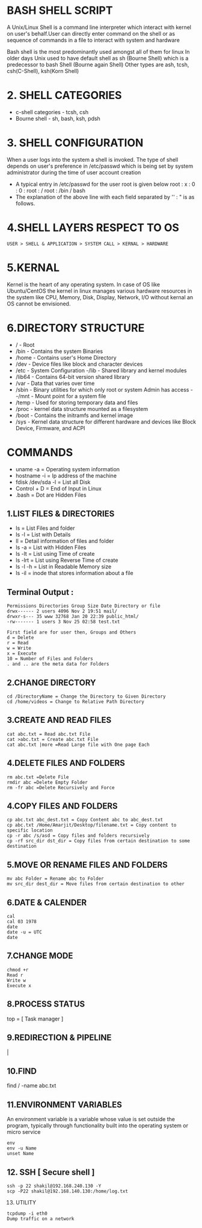 # BASH SHELL SCRIPT

A Unix/Linux Shell is a command line interpreter which interact with kernel on user's behalf.User can directly enter command on the shell or as sequence of commands in a file to interact with system and hardware

Bash shell is the most predominantly used amongst all of them for linux
In older days Unix used to have default shell as sh (Bourne Shell) which is a predecessor to bash Shell (Bourne again Shell)
Other types are ash, tcsh, csh(C-Shell), ksh(Korn Shell)

# 2. SHELL CATEGORIES

- c-shell categories - tcsh, csh
- Bourne shell - sh, bash, ksh, pdsh

# 3. SHELL CONFIGURATION

When a user logs into the system a shell is invoked. The type of shell depends on user's preference in /etc/passwd which is being set by system administrator during the time of user account creation

- A typical entry in /etc/passwd for the user root is given below
  root : x : 0 : 0 : root : / root : /bin / bash
- The explanation of the above line with each field separated by '' : " is as follows.

# 4.SHELL LAYERS RESPECT TO OS

`USER > SHELL & APPLICATION > SYSTEM CALL > KERNAL > HARDWARE`

# 5.KERNAL

Kernel is the heart of any operating system. In case of OS like Ubuntu/CentOS the kernel in linux manages various hardware resources in the system like CPU, Memory,
Disk, Display, Network, I/O without kernal an OS cannot be envisioned.

# 6.DIRECTORY STRUCTURE

- / - Root
- /bin - Contains the system Binaries
- /home - Contains user's Home Directory
- /dev - Device files like block and character devices
- /etc - System Configuration
  -/lib - Shared library and kernel modules
- /lib64 - Contains 64-bit version shared library
- /var - Data that varies over time
- /sbin - Binary utilities for which only root or system Admin has access
  --/mnt - Mount point for a system file
- /temp - Used for storing temporary data and files
- /proc - kernel data structure mounted as a filesystem
- /boot - Contains the initramfs and kernel image
- /sys - Kernel data structure for different hardware and devices like Block Device, Firmware, and ACPI

# COMMANDS

- uname -a = Operating system information
- hostname -i = Ip address of the machine
- fdisk /dev/sda -l = List all Disk
- Control + D = End of Input in Linux
- .bash = Dot are Hidden Files

## 1.LIST FILES & DIRECTORIES

- ls = List Files and folder
- ls -l = List with Details
- ll = Detail information of files and folder
- ls -a = List with Hidden Files
- ls -lt = List using Time of create
- ls -lrt = List using Reverse Time of create
- ls -l -h = List in Readable Memory size
- ls -il = inode that stores information about a file

## Terminal Output :

```
Permissions Directories Group Size Date Directory or file
drwx------ 2 users 4096 Nov 2 19:51 mail/
drwxr-s--- 35 www 32768 Jan 20 22:39 public_html/
-rw------- 1 users 3 Nov 25 02:58 test.txt
```

```
First field are for user then, Groups and Others
d = Delete
r = Read
w = Write
x = Execute
10 = Number of Files and Folders
. and .. are the meta data for Folders
```

## 2.CHANGE DIRECTORY

```
cd /DirectoryName = Change the Directory to Given Directory
cd /home/videos = Change to Relative Path Directory
```

## 3.CREATE AND READ FILES

```
cat abc.txt = Read abc.txt File
cat >abc.txt = Create abc.txt File
cat abc.txt |more =Read Large file with One page Each
```

## 4.DELETE FILES AND FOLDERS

```
rm abc.txt =Delete File
rmdir abc =Delete Empty Folder
rm -fr abc =Delete Recursively and Force
```

## 4.COPY FILES AND FOLDERS

```
cp abc.txt abc_dest.txt = Copy Content abc to abc_dest.txt
cp abc.txt /Home/Amarjit/Desktop/filename.txt = Copy content to specific location
cp -r abc /s/asd = Copy files and folders recursively
cp -rf src_dir dst_dir = Copy files from certain destination to some destination
```

## 5.MOVE OR RENAME FILES AND FOLDERS

```
mv abc Folder = Rename abc to Folder
mv src_dir dest_dir = Move files from certain destination to other
```

## 6.DATE & CALENDER

```
cal
cal 03 1978
date
date -u = UTC
date
```

## 7.CHANGE MODE

```
chmod +r
Read r
Write w
Execute x
```

## 8.PROCESS STATUS

top = [ Task manager ]

## 9.REDIRECTION & PIPELINE

|

## 10.FIND

find / -name abc.txt

## 11.ENVIRONMENT VARIABLES

An environment variable is a variable whose value is set outside the program, typically through functionality built into the operating system or micro service

```
env
env -u Name
unset Name
```

## 12. SSH [ Secure shell ]

```
ssh -p 22 shakil@192.168.240.130 -Y
scp -P22 shakil@192.168.140.130:/home/log.txt
```

13. UTILITY

```
tcpdump -i eth0
Dump traffic on a network
```
